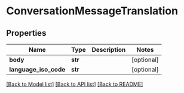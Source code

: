 # ConversationMessageTranslation

## Properties
Name | Type | Description | Notes
------------ | ------------- | ------------- | -------------
**body** | **str** |  | [optional] 
**language_iso_code** | **str** |  | [optional] 

[[Back to Model list]](../README.md#documentation-for-models) [[Back to API list]](../README.md#documentation-for-api-endpoints) [[Back to README]](../README.md)


